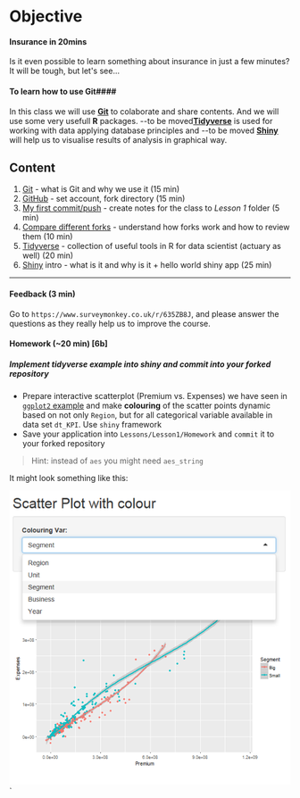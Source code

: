 # Objective
#### Insurance in 20mins ####
Is it even possible to learn something about insurance in just a few minutes? It will be tough, but let's see...

#### To learn how to use Git####
In this class we will use [**Git**](Support/About_GIT.md) to colaborate and share contents. And we will use some very usefull **R** packages. --to be moved[**Tidyverse**](Support/About_tidyverse.md) is used for working with data applying database principles and --to be moved [**Shiny**](Support/About_shiny.md) will help us to visualise results of analysis in graphical way. 

## Content
1) [Git](Support/About_GIT.md) - what is Git and why we use it (15 min)
2) [GitHub](Exercises/Ex01_Fork.md) - set account, fork directory (15 min)
3) [My first commit/push](Exercises/Ex02_MyFirst.md) - create notes for the class to *Lesson 1* folder (5 min)
4) [Compare different forks](Exercises/Ex03_CompareForks.md) - understand how forks work and how to review them (10 min)
5) [Tidyverse](Support/About_tidyverse.md) - collection of useful tools in R for data scientist (actuary as well) (20 min)
6) [Shiny](Support/About_shiny.md) intro - what is it and why is it + hello world shiny app (25 min)

----------------------------------------------
#### Feedback (3 min)

Go to `https://www.surveymonkey.co.uk/r/635ZB8J`, and please answer the questions as they really help us to improve the course.

#### Homework (~20 min) [6b]
##### Implement tidyverse example into shiny and commit into your forked repository

* Prepare interactive scatterplot (Premium vs. Expenses) we have seen in [`ggplot2` example](Support/About_tidyverse_files/figure-markdown_github-ascii_identifiers/unnamed-chunk-13-1.png) and make __colouring__ of the scatter points dynamic based on not only `Region`, but for all categorical variable available in data set `dt_KPI`. Use `shiny` framework
* Save your application into `Lessons/Lesson1/Homework` and `commit` it to your forked repository

> Hint: instead of `aes` you might need `aes_string` 

It might look something like this:  

![](Support/About_shiny_files/Lesson1_Homework.png)`
